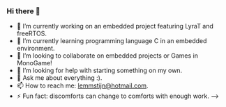 ### Hi there 👋
- 🔭 I’m currently working on an embedded project featuring LyraT and freeRTOS.
- 🌱 I’m currently learning programming language C in an embedded environment.
- 👯 I’m looking to collaborate on embedded projects or Games in MonoGame!
- 🤔 I’m looking for help with starting something on my own.
- 💬 Ask me about everything :).
- 📫 How to reach me: lemmstijn@hotmail.com.
- ⚡ Fun fact: discomforts can change to comforts with enough work.
-->
